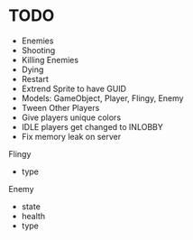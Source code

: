 TODO
====

* Enemies
* Shooting
* Killing Enemies
* Dying
* Restart
* Extrend Sprite to have GUID
* Models: GameObject, Player, Flingy, Enemy
* Tween Other Players
* Give players unique colors
* IDLE players get changed to INLOBBY
* Fix memory leak on server

Flingy
* type

Enemy
* state
* health
* type